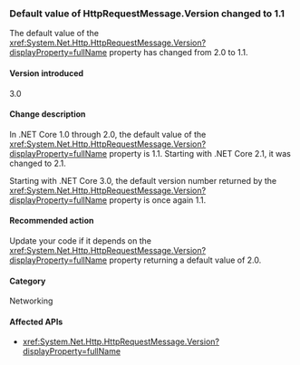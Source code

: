 ﻿### Default value of HttpRequestMessage.Version changed to 1.1

The default value of the <xref:System.Net.Http.HttpRequestMessage.Version?displayProperty=fullName> property has changed from 2.0 to 1.1.

#### Version introduced

3.0

#### Change description

In .NET Core 1.0 through 2.0, the default value of the <xref:System.Net.Http.HttpRequestMessage.Version?displayProperty=fullName> property is 1.1. Starting with .NET Core 2.1, it was changed to 2.1.

Starting with .NET Core 3.0, the default version number returned by the <xref:System.Net.Http.HttpRequestMessage.Version?displayProperty=fullName> property is once again 1.1.

#### Recommended action

Update your code if it depends on the <xref:System.Net.Http.HttpRequestMessage.Version?displayProperty=fullName> property returning a default value of 2.0.

#### Category

Networking

#### Affected APIs

- <xref:System.Net.Http.HttpRequestMessage.Version?displayProperty=fullName>

<!--

#### Affected APIs

- `P:System.Net.Http.HttpRequestMessage.Version`

-->
